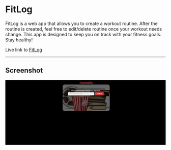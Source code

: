 # FitLog

FitLog is a web app that allows you to create a workout routine.
After the routine is created, feel free to edit/delete routine 
once your workout needs change. This app is designed to keep you
on track with your fitness goals. Stay healthy! 

Live link to [FitLog](https://murmuring-headland-74895.herokuapp.com/)

__________________________________________________________________________________________________________________________________________

## Screenshot

![alt text](https://github.com/esokoletsky/Favorable/blob/master/Favorable.jpg)
